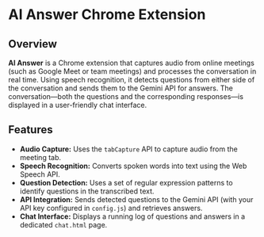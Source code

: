 # AI Answer Chrome Extension

## Overview

**AI Answer** is a Chrome extension that captures audio from online meetings (such as Google Meet or team meetings) and processes the conversation in real time. Using speech recognition, it detects questions from either side of the conversation and sends them to the Gemini API for answers. The conversation—both the questions and the corresponding responses—is displayed in a user-friendly chat interface.

## Features

- **Audio Capture:** Uses the `tabCapture` API to capture audio from the meeting tab.
- **Speech Recognition:** Converts spoken words into text using the Web Speech API.
- **Question Detection:** Uses a set of regular expression patterns to identify questions in the transcribed text.
- **API Integration:** Sends detected questions to the Gemini API (with your API key configured in `config.js`) and retrieves answers.
- **Chat Interface:** Displays a running log of questions and answers in a dedicated `chat.html` page.



